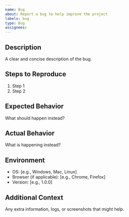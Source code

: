 ```yaml
---
name: Bug
about: Report a bug to help improve the project
labels: bug
type: Bug
assignees:
---
```


## **Description**

A clear and concise description of the bug.

## **Steps to Reproduce**

1. Step 1
2. Step 2

## **Expected Behavior**

What should happen instead?

## **Actual Behavior**

What is happening instead?

## **Environment**

- OS: [e.g., Windows, Mac, Linux]
- Browser (if applicable): [e.g., Chrome, Firefox]
- Version: [e.g., 1.0.0]

## **Additional Context**

Any extra information, logs, or screenshots that might help.
